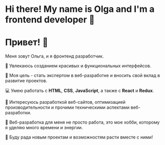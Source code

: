 # Hi there! My name is Olga and I'm a frontend developer 👋



# Привет! 👋

Меня зовут Ольга, и я фронтенд разработчик.

🌟 Увлекаюсь созданием красивых и функциональных интерфейсов.

🎯 Моя цель - стать экспертом в веб-разработке и вносить свой вклад в развитие проектов.

💻 Умею работать с **HTML**, **CSS**, **JavaScript**, а также с **React** и **Redux**.

🚀 Интересуюсь разработкой веб-сайтов, оптимизацией производительности и прочими техническими аспектами веб-разработки.

🌺 Веб-разработка для меня не просто работа, это мое хобби, которому я уделяю много времени и энергии.

🌟 Буду рада новым проектам и возможностям расти вместе с ними!
